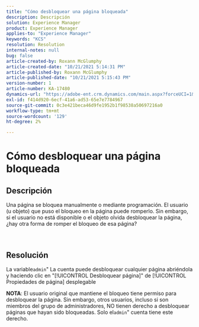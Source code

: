 ```yaml
---
title: "Cómo desbloquear una página bloqueada"
description: Descripción
solution: Experience Manager
product: Experience Manager
applies-to: "Experience Manager"
keywords: "KCS"
resolution: Resolution
internal-notes: null
bug: false
article-created-by: Roxann McGlumphy
article-created-date: "10/21/2021 5:14:31 PM"
article-published-by: Roxann McGlumphy
article-published-date: "10/21/2021 5:15:43 PM"
version-number: 1
article-number: KA-17480
dynamics-url: "https://adobe-ent.crm.dynamics.com/main.aspx?forceUCI=1&pagetype=entityrecord&etn=knowledgearticle&id=d0c55c59-9232-ec11-b6e5-000d3a5ba97a"
exl-id: f414d920-6ecf-41a6-ad53-65e7e7784967
source-git-commit: 0c3e421beca46d9fe1952b1f98538a50697216a0
workflow-type: tm+mt
source-wordcount: '129'
ht-degree: 2%

---
```


# Cómo desbloquear una página bloqueada

## Descripción

Una página se bloquea manualmente o mediante programación. El usuario (u objeto) que puso el bloqueo en la página puede romperlo. Sin embargo, si el usuario no está disponible o el objeto olvida desbloquear la página, ¿hay otra forma de romper el bloqueo de esa página?<br><br><br>

## Resolución


La variable`admin`&quot; La cuenta puede desbloquear cualquier página abriéndola y haciendo clic en &quot;[!UICONTROL Desbloquear página]&quot; de [!UICONTROL Propiedades de página] desplegable

<b>NOTA</b>: El usuario original que mantiene el bloqueo tiene permiso para desbloquear la página. Sin embargo, otros usuarios, incluso si son miembros del grupo de administradores, NO tienen derecho a desbloquear páginas que hayan sido bloqueadas. Solo el`admin`&quot; cuenta tiene este derecho.
